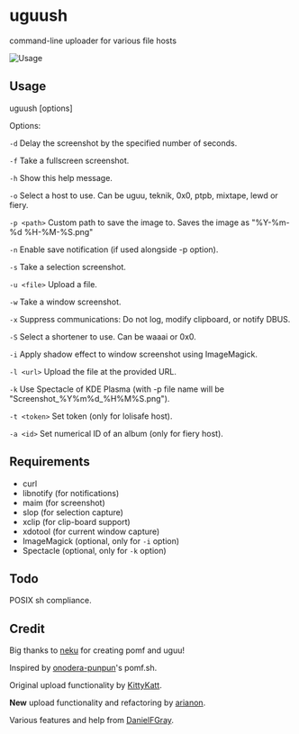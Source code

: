 # uguush

command-line uploader for various file hosts

![Usage](https://the.fiery.me/yRYR.png)

## Usage

uguush [options]

Options:

`-d` Delay the screenshot by the specified number of seconds.

`-f` Take a fullscreen screenshot.

`-h` Show this help message.

`-o` Select a host to use. Can be uguu, teknik, 0x0, ptpb, mixtape, lewd or fiery.

`-p <path>` Custom path to save the image to. Saves the image as "%Y-%m-%d %H-%M-%S.png"

`-n` Enable save notification (if used alongside -p option).

`-s` Take a selection screenshot.

`-u <file>` Upload a file.

`-w` Take a window screenshot.

`-x` Suppress communications: Do not log, modify clipboard, or notify DBUS.

`-S` Select a shortener to use. Can be waaai or 0x0.

`-i` Apply shadow effect to window screenshot using ImageMagick.

`-l <url>` Upload the file at the provided URL.

`-k` Use Spectacle of KDE Plasma (with -p file name will be "Screenshot_%Y%m%d_%H%M%S.png").

`-t <token>` Set token (only for lolisafe host).

`-a <id>` Set numerical ID of an album (only for fiery host).

## Requirements

- curl
- libnotify (for notifications)
- maim (for screenshot)
- slop (for selection capture)
- xclip (for clip-board support)
- xdotool (for current window capture)
- ImageMagick (optional, only for `-i` option)
- Spectacle (optional, only for `-k` option)

## Todo

POSIX sh compliance.

## Credit

Big thanks to [neku](https://github.com/nokonoko) for creating pomf and uguu!

Inspired by [onodera-punpun](https://github.com/onodera-punpun)'s pomf.sh.

Original upload functionality by [KittyKatt](https://github.com/KittyKatt).

**New** upload functionality and refactoring by [arianon](https://github.com/arianon).

Various features and help from [DanielFGray](https://github.com/DanielFGray).

